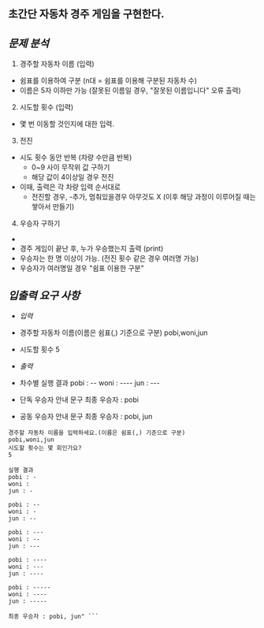 ## **초간단 자동차 경주 게임을 구현한다.**

## *문제 분석*
1. 경주할 자동차 이름 (입력)
- 쉼표를 이용하여 구분 (n대 = 쉼표를 이용해 구분된 자동차 수)
- 이름은 5자 이하만 가능 (잘못된 이름일 경우, "잘못된 이름입니다" 오류 출력)

2. 시도할 횟수 (입력)
- 몇 번 이동할 것인지에 대한 입력.

3. 전진
- 시도 횟수 동안 반복 (차량 수만큼 반복)
  - 0~9 사이 무작위 값 구하기
  - 해당 값이 4이상일 경우 전진
- 이때, 출력은 각 차량 입력 순서대로
  - 전진할 경우, -추가, 멈춰있을경우 아무것도 X (이후 해당 과정이 이루어질 때는 쌓아서 만들기)

4. 우승자 구하기
- 
- 경주 게임이 끝난 후, 누가 우승했는지 출력 (print)
- 우승자는 한 명 이상이 가능. (전진 횟수 같은 경우 여러명 가능)
- 우승자가 여러명일 경우 "쉼표 이용한 구분"


## *입출력 요구 사항*
- *입력*
- 경주할 자동차 이름(이름은 쉼표(,) 기준으로 구분)
pobi,woni,jun
- 시도할 횟수
5

- *출력*
- 차수별 실행 결과
pobi : --
woni : ----
jun : ---
- 단독 우승자 안내 문구
최종 우승자 : pobi

- 공동 우승자 안내 문구
최종 우승자 : pobi, jun

``` 실행 결과 예시
경주할 자동차 이름을 입력하세요.(이름은 쉼표(,) 기준으로 구분)
pobi,woni,jun
시도할 횟수는 몇 회인가요?
5

실행 결과
pobi : -
woni :
jun : -

pobi : --
woni : -
jun : --

pobi : ---
woni : --
jun : ---

pobi : ----
woni : ---
jun : ----

pobi : -----
woni : ----
jun : -----

최종 우승자 : pobi, jun" ```
